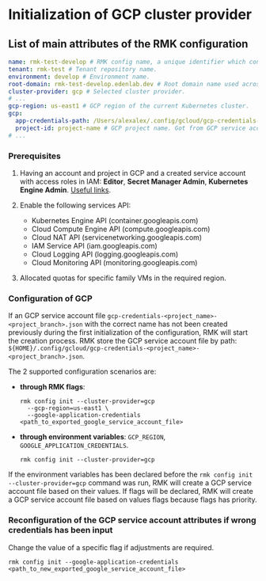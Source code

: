 # Initialization of GCP cluster provider

## List of main attributes of the RMK configuration

```yaml
name: rmk-test-develop # RMK config name, a unique identifier which consists of the tenant name and the abbreviated name of the Git branch.
tenant: rmk-test # Tenant repository name.
environment: develop # Environment name.
root-domain: rmk-test-develop.edenlab.dev # Root domain name used across the cluster.
cluster-provider: gcp # Selected cluster provider.
# ...
gcp-region: us-east1 # GCP region of the current Kubernetes cluster.
gcp:
  app-credentials-path: /Users/alexalex/.config/gcloud/gcp-credentials-rmk-test-develop.json # Absolute path to GCP service account file.   
  project-id: project-name # GCP project name. Got from GCP service account file.
# ...
```

### Prerequisites

1. Having an account and project in GCP and a created service account with access roles in IAM: **Editor**, **Secret Manager Admin**, **Kubernetes Engine Admin**.
   [Useful links](https://cloud.google.com/iam/docs/service-accounts-create#creating).

2. Enable the following services API:

   - Kubernetes Engine API (container.googleapis.com)
   - Cloud Compute Engine API (compute.googleapis.com)
   - Cloud NAT API (servicenetworking.googleapis.com)
   - IAM Service API (iam.googleapis.com)
   - Cloud Logging API (logging.googleapis.com)
   - Cloud Monitoring API (monitoring.googleapis.com)
   
3. Allocated quotas for specific family VMs in the required region.

### Configuration of GCP

If an GCP service account file `gcp-credentials-<project_name>-<project_branch>.json` with the correct name 
has not been created previously during the first initialization of the configuration, RMK will start the creation process.
RMK store the GCP service account file by path: `${HOME}/.config/gcloud/gcp-credentials-<project_name>-<project_branch>.json`.

The 2 supported configuration scenarios are:

* **through RMK flags**:
  ```shell
  rmk config init --cluster-provider=gcp 
    --gcp-region=us-east1 \
    --google-application-credentials <path_to_exported_google_service_account_file>
  ```
  
* **through environment variables**: `GCP_REGION`, `GOOGLE_APPLICATION_CREDENTIALS`.
  ```shell
  rmk config init --cluster-provider=gcp
  ```  

If the environment variables has been declared before the  `rmk config init --cluster-provider=gcp` command was run,
RMK will create a GCP service account file based on their values.
If flags will be declared, RMK will create a GCP service account file based on values flags because flags has priority.

### Reconfiguration of the GCP service account attributes if wrong credentials has been input

Change the value of a specific flag if adjustments are required.

```shell
rmk config init --google-application-credentials <path_to_new_exported_google_service_account_file>
```
